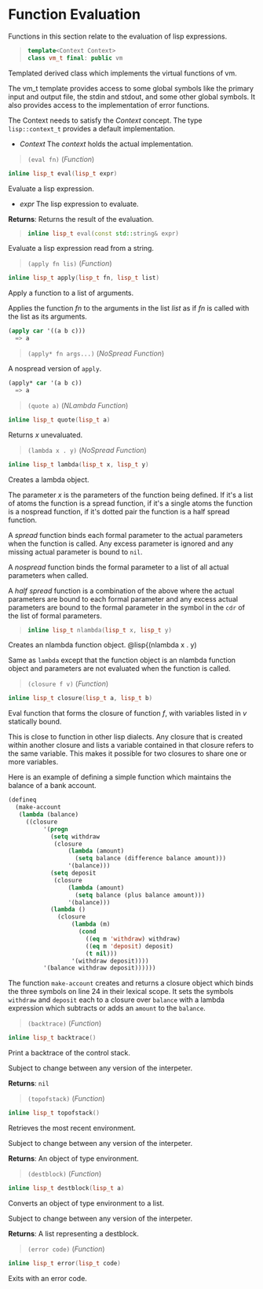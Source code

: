 # Function Evaluation

Functions in this section relate to the evaluation of lisp expressions.

> ```cpp
> template<Context Context>
> class vm_t final: public vm
> ```

Templated derived class which implements the virtual functions of
vm.

The vm_t template provides access to some global symbols like the primary
input and output file, the stdin and stdout, and some other global
symbols. It also provides access to the implementation of error functions.

The Context needs to satisfy the _Context_ concept. The type
`lisp::context_t` provides a default implementation.

- _Context_ The _context_ holds the actual implementation.

> `(eval fn)` (_Function_)

```cpp
inline lisp_t eval(lisp_t expr)
```

Evaluate a lisp expression.

- _expr_ The lisp expression to evaluate.

**Returns**: Returns the result of the evaluation.

> ```cpp
> inline lisp_t eval(const std::string& expr)
> ```

Evaluate a lisp expression read from a string.

> `(apply fn lis)` (_Function_)

```cpp
inline lisp_t apply(lisp_t fn, lisp_t list)
```

Apply a function to a list of arguments.

Applies the function _fn_ to the arguments in the list _list_ as if _fn_ is
called with the list as its arguments.

```lisp
(apply car '((a b c)))
  => a
```

> `(apply* fn args...)` (_NoSpread Function_)

A nospread version of `apply`.

```lisp
(apply* car '(a b c))
  => a
```

> `(quote a)` (_NLambda Function_)

```cpp
inline lisp_t quote(lisp_t a)
```

Returns _x_ unevaluated.

> `(lambda x . y)` (_NoSpread Function_)

```cpp
inline lisp_t lambda(lisp_t x, lisp_t y)
```

Creates a lambda object.

The parameter _x_ is the parameters of the function being defined. If it's
a list of atoms the function is a spread function, if it's a single atoms
the function is a nospread function, if it's dotted pair the function is a
half spread function.

A _spread_ function binds each formal parameter to the actual parameters
when the function is called. Any excess parameter is ignored and any
missing actual parameter is bound to `nil`.

A _nospread_ function binds the formal parameter to a list of all actual
parameters when called.

A _half spread_ function is a combination of the above where the actual
parameters are bound to each formal parameter and any excess actual
parameters are bound to the formal parameter in the symbol in the `cdr` of
the list of formal parameters.

> ```cpp
> inline lisp_t nlambda(lisp_t x, lisp_t y)
> ```

Creates an nlambda function object.
@lisp{(nlambda x . y)

Same as `lambda` except that the function object is an nlambda function
object and parameters are not evaluated when the function is called.

> `(closure f v)` (_Function_)

```cpp
inline lisp_t closure(lisp_t a, lisp_t b)
```

Eval function that forms the closure of function _f_, with variables
listed in _v_ statically bound.

This is close to function in other lisp dialects. Any closure that is
created within another closure and lists a variable contained in that
closure refers to the same variable. This makes it possible for two
closures to share one or more variables.

Here is an example of defining a simple function which maintains the
balance of a bank account.

```lisp
(defineq
  (make-account
   (lambda (balance)
     ((closure
          '(progn
            (setq withdraw
             (closure
                 (lambda (amount)
                   (setq balance (difference balance amount)))
                 '(balance)))
            (setq deposit
             (closure
                 (lambda (amount)
                   (setq balance (plus balance amount)))
                 '(balance)))
            (lambda ()
              (closure
                  (lambda (m)
                    (cond
                      ((eq m 'withdraw) withdraw)
                      ((eq m 'deposit) deposit)
                      (t nil)))
                  '(withdraw deposit))))
          '(balance withdraw deposit))))))
```

The function `make-account` creates and returns a closure object which
binds the three symbols on line 24 in their lexical scope. It sets the
symbols `withdraw` and `deposit` each to a closure over `balance` with a
lambda expression which subtracts or adds an `amount` to the `balance`.

> `(backtrace)` (_Function_)

```cpp
inline lisp_t backtrace()
```

Print a backtrace of the control stack.

Subject to change between any version of the interpeter.

**Returns**: `nil`

> `(topofstack)` (_Function_)

```cpp
inline lisp_t topofstack()
```

Retrieves the most recent environment.

Subject to change between any version of the interpeter.

**Returns**: An object of type environment.

> `(destblock)` (_Function_)

```cpp
inline lisp_t destblock(lisp_t a)
```

Converts an object of type environment to a list.

Subject to change between any version of the interpeter.

**Returns**: A list representing a destblock.

> `(error code)` (_Function_)

```cpp
inline lisp_t error(lisp_t code)
```

Exits with an error code.

